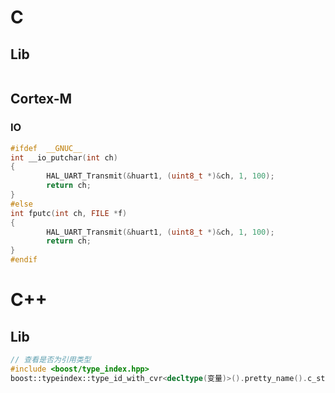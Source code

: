# C

## Lib

```c++

```

## Cortex-M

### IO

```c
#ifdef  __GNUC__
int __io_putchar(int ch)
{
        HAL_UART_Transmit(&huart1, (uint8_t *)&ch, 1, 100);
        return ch;
}
#else
int fputc(int ch, FILE *f)
{
        HAL_UART_Transmit(&huart1, (uint8_t *)&ch, 1, 100);
        return ch;
}
#endif
```

# C++

## Lib

```c++
// 查看是否为引用类型
#include <boost/type_index.hpp>
boost::typeindex::type_id_with_cvr<decltype(变量)>().pretty_name().c_str()
```

